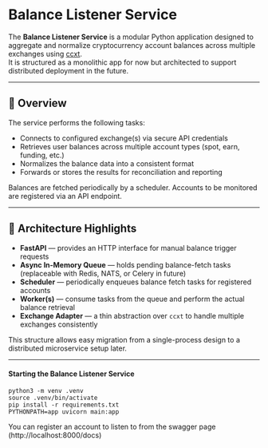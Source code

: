 # Balance Listener Service

The **Balance Listener Service** is a modular Python application designed to aggregate and normalize cryptocurrency account balances across multiple exchanges using [ccxt](https://github.com/ccxt/ccxt).  
It is structured as a monolithic app for now but architected to support distributed deployment in the future.

---

## 🚀 Overview

The service performs the following tasks:

- Connects to configured exchange(s) via secure API credentials  
- Retrieves user balances across multiple account types (spot, earn, funding, etc.)  
- Normalizes the balance data into a consistent format  
- Forwards or stores the results for reconciliation and reporting

Balances are fetched periodically by a scheduler. Accounts to be monitored are registered via an API endpoint.

---

## 🧩 Architecture Highlights

- **FastAPI** — provides an HTTP interface for manual balance trigger requests  
- **Async In-Memory Queue** — holds pending balance-fetch tasks (replaceable with Redis, NATS, or Celery in future)  
- **Scheduler** — periodically enqueues balance fetch tasks for registered accounts  
- **Worker(s)** — consume tasks from the queue and perform the actual balance retrieval  
- **Exchange Adapter** — a thin abstraction over `ccxt` to handle multiple exchanges consistently

This structure allows easy migration from a single-process design to a distributed microservice setup later.

---

#### Starting the Balance Listener Service

```
python3 -m venv .venv
source .venv/bin/activate
pip install -r requirements.txt
PYTHONPATH=app uvicorn main:app
```

You can register an account to listen to from the swagger page (http://localhost:8000/docs)
